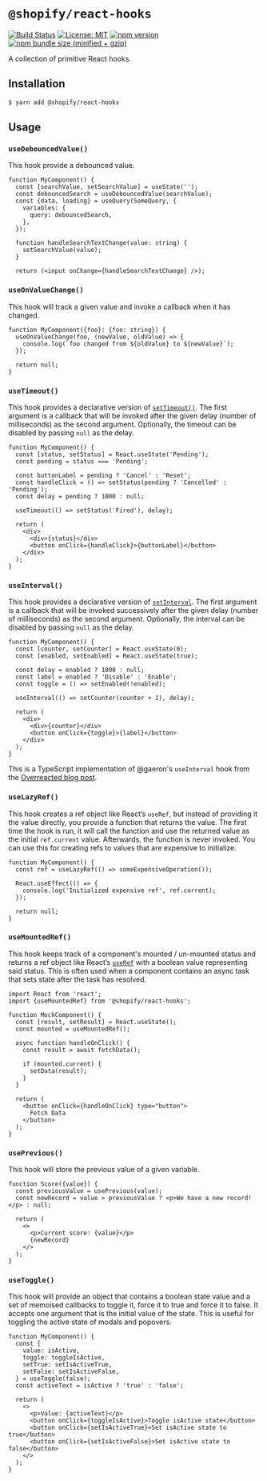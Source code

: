 # `@shopify/react-hooks`

[![Build Status](https://travis-ci.org/Shopify/quilt.svg?branch=master)](https://travis-ci.org/Shopify/quilt)
[![License: MIT](https://img.shields.io/badge/License-MIT-green.svg)](LICENSE.md) [![npm version](https://badge.fury.io/js/%40shopify%2Freact-hooks.svg)](https://badge.fury.io/js/%40shopify%2Freact-hooks.svg) [![npm bundle size (minified + gzip)](https://img.shields.io/bundlephobia/minzip/@shopify/react-hooks.svg)](https://img.shields.io/bundlephobia/minzip/@shopify/react-hooks.svg)

A collection of primitive React hooks.

## Installation

```bash
$ yarn add @shopify/react-hooks
```

## Usage

### `useDebouncedValue()`

This hook provide a debounced value.

```tsx
function MyComponent() {
  const [searchValue, setSearchValue] = useState('');
  const debouncedSearch = useDebouncedValue(searchValue);
  const {data, loading} = useQuery(SomeQuery, {
    variables: {
      query: debouncedSearch,
    },
  });

  function handleSearchTextChange(value: string) {
    setSearchValue(value);
  }

  return (<input onChange={handleSearchTextChange} />);
```

### `useOnValueChange()`

This hook will track a given value and invoke a callback when it has changed.

```tsx
function MyComponent({foo}: {foo: string}) {
  useOnValueChange(foo, (newValue, oldValue) => {
    console.log(`foo changed from ${oldValue} to ${newValue}`);
  });

  return null;
}
```

### `useTimeout()`

This hook provides a declarative version of [`setTimeout()`](https://developer.mozilla.org/en-US/docs/Web/API/WindowOrWorkerGlobalScope/setTimeout). The first argument is a callback that will be invoked after the given delay (number of milliseconds) as the second argument. Optionally, the timeout can be disabled by passing `null` as the delay.

```tsx
function MyComponent() {
  const [status, setStatus] = React.useState('Pending');
  const pending = status === 'Pending';

  const buttonLabel = pending ? 'Cancel' : 'Reset';
  const handleClick = () => setStatus(pending ? 'Cancelled' : 'Pending');
  const delay = pending ? 1000 : null;

  useTimeout(() => setStatus('Fired'), delay);

  return (
    <div>
      <div>{status}</div>
      <button onClick={handleClick}>{buttonLabel}</button>
    </div>
  );
}
```

### `useInterval()`

This hook provides a declarative version of [`setInterval`](https://developer.mozilla.org/en-US/docs/Web/API/WindowOrWorkerGlobalScope/setInterval). The first argument is a callback that will be invoked successively after the given delay (number of milliseconds) as the second argument. Optionally, the interval can be disabled by passing `null` as the delay.

```tsx
function MyComponent() {
  const [counter, setCounter] = React.useState(0);
  const [enabled, setEnabled] = React.useState(true);

  const delay = enabled ? 1000 : null;
  const label = enabled ? 'Disable' : 'Enable';
  const toggle = () => setEnabled(!enabled);

  useInterval(() => setCounter(counter + 1), delay);

  return (
    <div>
      <div>{counter}</div>
      <button onClick={toggle}>{label}</button>
    </div>
  );
}
```

This is a TypeScript implementation of @gaeron's `useInterval` hook from the [Overreacted blog post](https://overreacted.io/making-setinterval-declarative-with-react-hooks/#just-show-me-the-code).

### `useLazyRef()`

This hook creates a ref object like React’s `useRef`, but instead of providing it the value directly, you provide a function that returns the value. The first time the hook is run, it will call the function and use the returned value as the initial `ref.current` value. Afterwards, the function is never invoked. You can use this for creating refs to values that are expensive to initialize.

```tsx
function MyComponent() {
  const ref = useLazyRef(() => someExpensiveOperation());

  React.useEffect(() => {
    console.log('Initialized expensive ref', ref.current);
  });

  return null;
}
```

### `useMountedRef()`

This hook keeps track of a component's mounted / un-mounted status and returns a ref object like React’s [`useRef`](https://reactjs.org/docs/hooks-reference.html#useref) with a boolean value representing said status. This is often used when a component contains an async task that sets state after the task has resolved.

```tsx
import React from 'react';
import {useMountedRef} from '@shopify/react-hooks';

function MockComponent() {
  const [result, setResult] = React.useState();
  const mounted = useMountedRef();

  async function handleOnClick() {
    const result = await fetchData();

    if (mounted.current) {
      setData(result);
    }
  }

  return (
    <button onClick={handleOnClick} type="button">
      Fetch Data
    </button>
  );
}
```

### `usePrevious()`

This hook will store the previous value of a given variable.

```tsx
function Score({value}) {
  const previousValue = usePrevious(value);
  const newRecord = value > previousValue ? <p>We have a new record!</p> : null;

  return (
    <>
      <p>Current score: {value}</p>
      {newRecord}
    </>
  );
}
```

### `useToggle()`

This hook will provide an object that contains a boolean state value and a set of memoised callbacks to toggle it, force it to true and force it to false. It accepts one argument that is the initial value of the state. This is useful for toggling the active state of modals and popovers.

```tsx
function MyComponent() {
  const {
    value: isActive,
    toggle: toggleIsActive,
    setTrue: setIsActiveTrue,
    setFalse: setIsActiveFalse,
  } = useToggle(false);
  const activeText = isActive ? 'true' : 'false';

  return (
    <>
      <p>Value: {activeText}</p>
      <button onClick={toggleIsActive}>Toggle isActive state</button>
      <button onClick={setIsActiveTrue}>Set isActive state to true</button>
      <button onClick={setIsActiveFalse}>Set isActive state to false</button>
    </>
  );
}
```
